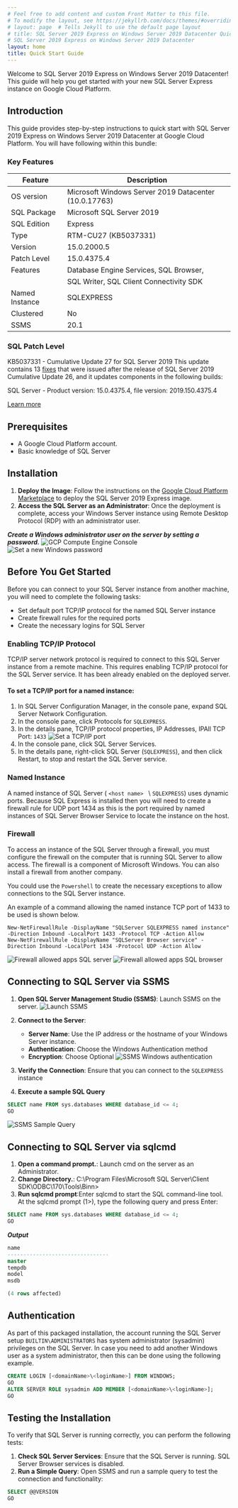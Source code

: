 ```yaml
---
# Feel free to add content and custom Front Matter to this file.
# To modify the layout, see https://jekyllrb.com/docs/themes/#overriding-theme-defaults
# layout: page  # Tells Jekyll to use the default page layout
# title: SQL Server 2019 Express on Windows Server 2019 Datacenter Quick Start Guide
# SQL Server 2019 Express on Windows Server 2019 Datacenter
layout: home
title: Quick Start Guide
---
```


Welcome to SQL Server 2019 Express on Windows Server 2019 Datacenter! This guide will help you get started with your new SQL Server Express instance on Google Cloud Platform.

## Introduction

This guide provides step-by-step instructions to quick start with SQL Server 2019 Express on Windows Server 2019 Datacenter at Google Cloud Platform.
You will have following within this bundle:

### Key Features

| **Feature**                  | **Description**                                      |
|------------------------------|------------------------------------------------------|
| OS version                   | Microsoft Windows Server 2019 Datacenter (10.0.17763)|
| SQL Package                  | Microsoft SQL Server 2019                            |
| SQL Edition                  | Express                                              |
| Type                         | RTM-CU27 (KB5037331)                                 |
| Version                      | 15.0.2000.5                                          |
| Patch Level                  | 15.0.4375.4                                          |
| Features                     | Database Engine Services, SQL Browser,               |
|                              | SQL Writer, SQL Client Connectivity SDK              |
| Named Instance               | SQLEXPRESS                                           |
| Clustered                    | No                                                   |
| SSMS                         | 20.1                                                 |


### SQL Patch Level
KB5037331 - Cumulative Update 27 for SQL Server 2019
This update contains 13 [fixes](https://learn.microsoft.com/en-us/troubleshoot/sql/releases/sqlserver-2019/cumulativeupdate27#improvements-and-fixes-included-in-this-update) that were issued after the release of SQL Server 2019 Cumulative Update 26, and it updates components in the following builds:

SQL Server - Product version: 15.0.4375.4, file version: 2019.150.4375.4

<a href="https://learn.microsoft.com/en-us/troubleshoot/sql/releases/sqlserver-2019/cumulativeupdate27" target="_blank">Learn more</a>


## Prerequisites

- A Google Cloud Platform account.
- Basic knowledge of SQL Server

## Installation

1. **Deploy the Image**: Follow the instructions on the [Google Cloud Platform Marketplace](https://console.cloud.google.com/marketplace/product/gclouds-public/sql-server-2019-express-on-windows-server-2019-datacenter.endpoints.gclouds-public.cloud.goog) to deploy the SQL Server 2019 Express image.
2. **Access the SQL Server as an Administrator**: Once the deployment is complete, access your Windows Server instance using Remote Desktop Protocol (RDP) with an administrator user.

 ***Create a Windows administrator user on the server by setting a password.***
![GCP Compute Engine Console](embedded_images/GCP_Console_reset_password.png)
![Set a new Windows password](embedded_images/Set_new_Windows_password.png)

## Before You Get Started
Before you can connect to your SQL Server instance from another machine, you will need to complete the following tasks:
- Set default port TCP/IP protocol for the named SQL Server instance
- Create firewall rules for the required ports
- Create the necessary logins for SQL Server

### Enabling TCP/IP Protocol
TCP/IP server network protocol is required to connect to this SQL Server instance from a remote machine. This requires enabling TCP/IP protocol for the SQL Server service. It has been already enabled on the deployed server.

#### To set a TCP/IP port for a named instance:

1. In SQL Server Configuration Manager, in the console pane, expand SQL Server Network Configuration.
2. In the console pane, click Protocols for `SQLEXPRESS`.
3. In the details pane, TCP/IP protocol properties, IP Addresses, IPAll TCP Port: `1433`
![Set a TCP/IP port](embedded_images/TCPport-1433.png)
1. In the console pane, click SQL Server Services.
2. In the details pane, right-click SQL Server (`SQLEXPRESS`), and then click Restart, to stop and restart the SQL Server service.

### Named Instance
A named instance of SQL Server ( `<host name> ` \ `SQLEXPRESS`) uses dynamic ports.
Because SQL Express is installed then you will need to create a firewall rule for UDP port 1434 as this is the port required by named instances of SQL Server Browser Service to locate the instance on the host.

### Firewall
To access an instance of the SQL Server through a firewall, you must configure the firewall on the computer that is running SQL Server to allow access. The firewall is a component of Microsoft Windows. You can also install a firewall from another company.

You could use the `Powershell` to create the necessary exceptions to allow connections to the SQL Server instance.

An example of a command allowing the named instance TCP port of 1433 to be used is shown below.

```powersehll
New-NetFirewallRule -DisplayName "SQLServer SQLEXPRESS named instance" -Direction Inbound -LocalPort 1433 -Protocol TCP -Action Allow
New-NetFirewallRule -DisplayName "SQLServer Browser service" -Direction Inbound -LocalPort 1434 -Protocol UDP -Action Allow
```

![Firewall allowed apps SQL server](embedded_images/Firewall_allowed_apps.png)
![Firewall allowed apps SQL browser](embedded_images/Firewall_allowed_apps_sql_browser.png)

## Connecting to SQL Server via SSMS

1. **Open SQL Server Management Studio (SSMS)**: Launch SSMS on the server.
![Launch SSMS](embedded_images/SSMS_v20.1.png)
1. **Connect to the Server**:
   - **Server Name**: Use the IP address or the hostname of your Windows Server instance.
   - **Authentication**: Choose the Windows Authentication method
   - **Encryption**: Choose Optional
![SSMS Windows authentication](embedded_images/SSMS_auth_admin_user.png)

2. **Verify the Connection**: Ensure that you can connect to the `SQLEXPRESS` instance
3. **Execute a sample SQL Query**
```sql
SELECT name FROM sys.databases WHERE database_id <= 4;
GO
```
![SSMS Sample Query](embedded_images/SSMS_Query.png)

## Connecting to SQL Server via sqlcmd

1. **Open a command prompt.**: Launch cmd on the server as an Administrator.
2. **Change Directory.**: C:\Program Files\Microsoft SQL Server\Client SDK\ODBC\170\Tools\Binn>
3. **Run sqlcmd prompt**:Enter sqlcmd to start the SQL command-line tool. 
    At the sqlcmd prompt (1>), type the following query and press Enter:

```sql
SELECT name FROM sys.databases WHERE database_id <= 4;
GO
```

***Output***

```sql
name                                                                                                                    
--------------------------------
master                                                                                                                  
tempdb                                                                                                                  
model                                                                                                                   
msdb                                                                                                                    

(4 rows affected)
```

## Authentication
As part of this packaged installation, the account running the SQL Server setup `BUILTIN\ADMINISTRATORS` has system administrator (sysadmin) privileges on the SQL Server. In case you need to add another Windows user as a system administrator, then this can be done using the following example.

```sql
CREATE LOGIN [<domainName>\<loginName>] FROM WINDOWS;
GO
ALTER SERVER ROLE sysadmin ADD MEMBER [<domainName>\<loginName>];
GO
```
## Testing the Installation

To verify that SQL Server is running correctly, you can perform the following tests:

1. **Check SQL Server Services**: Ensure that the SQL Server is running. SQL Server Browser services is disabled.
2. **Run a Simple Query**: Open SSMS and run a sample query to test the connection and functionality:

```sql
SELECT @@VERSION
GO
```
